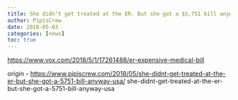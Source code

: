 ```yaml
---
title: She didn’t get treated at the ER. But she got a $5,751 bill anyway (USA)
author: PipisCrew
date: 2018-05-03
categories: [news]
toc: true
---
```


https://www.vox.com/2018/5/1/17261488/er-expensive-medical-bill

origin - https://www.pipiscrew.com/2018/05/she-didnt-get-treated-at-the-er-but-she-got-a-5751-bill-anyway-usa/ she-didnt-get-treated-at-the-er-but-she-got-a-5751-bill-anyway-usa